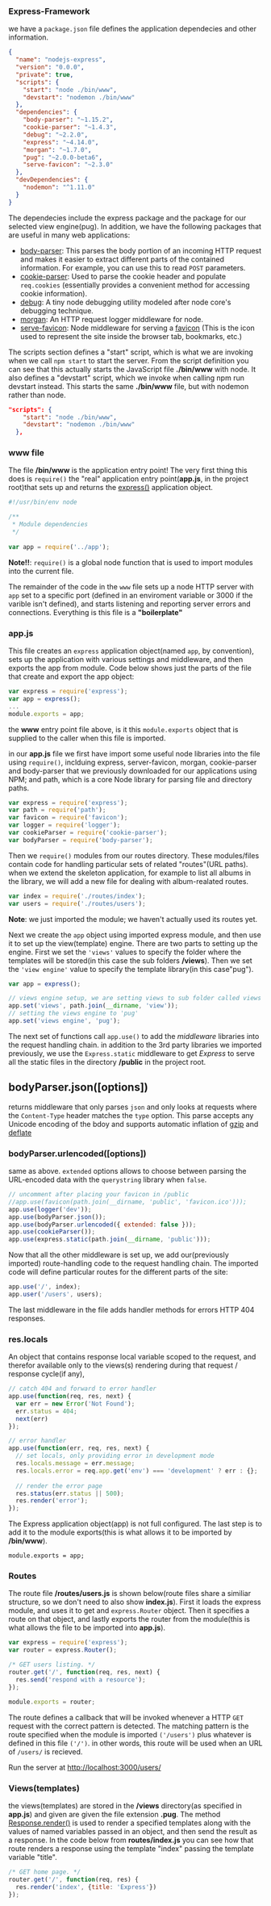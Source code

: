 ### Express-Framework


we have a `package.json` file defines the application dependecies and other information.

```json
{
  "name": "nodejs-express",
  "version": "0.0.0",
  "private": true,
  "scripts": {
    "start": "node ./bin/www",
    "devstart": "nodemon ./bin/www"
  },
  "dependencies": {
    "body-parser": "~1.15.2",
    "cookie-parser": "~1.4.3",
    "debug": "~2.2.0",
    "express": "~4.14.0",
    "morgan": "~1.7.0",
    "pug": "~2.0.0-beta6",
    "serve-favicon": "~2.3.0"
  },
  "devDependencies": {
    "nodemon": "^1.11.0"
  }
}
```
The dependecies include the express package and the package for our selected view engine(pug). In addition, we have the following packages that are useful in many web applications:

  - [body-parser](https://www.npmjs.com/package/body-parser): This parses the body portion of an incoming HTTP request and makes it easier to extract different parts of the contained information.  For example, you can use this to read `POST` parameters.
  - [cookie-parser](https://www.npmjs.com/package/cookie-parser): Used to parse the cookie header and populate `req.cookies` (essentially provides a convenient method for accessing cookie information).
  - [debug](https://www.npmjs.com/package/debug): A tiny node debugging utility modeled after node core's debugging technique.
  - [morgan](https://www.npmjs.com/package/morgan): An HTTP request logger middleware for node.
  - [serve-favicon](https://www.npmjs.com/package/serve-favicon): Node middleware for serving a [favicon](https://en.wikipedia.org/wiki/Favicon) (This is the icon used to represent the site inside the browser tab, bookmarks, etc.)
  
The scripts section defines a "start" script, which is what we are invoking when we call `npm start` to start the server. From the script definition you can see that this actually starts the JavaScript file **./bin/www** with node. It also defines a "devstart" script, which we invoke when calling npm run devstart instead. This starts the same **./bin/www** file, but with nodemon rather than node.

```json
"scripts": {
    "start": "node ./bin/www",
    "devstart": "nodemon ./bin/www"
  },
  ```
### www file

The file **/bin/www** is the application entry point! The very first thing this does is `require()` the "real" application entry point(**app.js**, in the project root)that sets up and returns the [express()](http://expressjs.com/en/api.html) application object.

```javascript
#!/usr/bin/env node

/**
 * Module dependencies
 */
 
var app = require('../app');
```
**Note!!**: `require()` is a global node function that is used to import modules into the current file.

The remainder of the code in the `www` file sets up a node HTTP server with `app` set to a specific port (defined in an enviroment variable or 3000 if the varible isn't defined), and starts listening and reporting server errors and connections.  Everything is this file is a **"boilerplate"**

### app.js

This file creates an `express` application object(named `app`, by convention), sets up the application with various settings and middleware, and then exports the app from module.  Code below shows just the parts of the file that create and export the app object:

```javascript
var express = require('express');
var app = express();
...
module.exports = app;
```
the **www** entry point file above, is it this `module.exports` object that is supplied to the caller when this file is imported.

in our **app.js** file we first have import some useful node libraries into the file using `require()`, inclduing express, server-favicon, morgan, cookie-parser and body-parser that we previously downloaded for our applications using NPM; and path, which is a core Node library for parsing file and directory paths.

```javascript
var express = require('express');
var path = require('path');
var favicon = require('favicon');
var logger = require('logger');
var cookieParser = require('cookie-parser');
var bodyParser = require('body-parser');
```
Then we `require()` modules from our routes directory.  These modules/files contain code for handling particular sets of related "routes"(URL paths).  when we extend the skeleton application, for  example to list all albums in the library, we will add a new file for dealing with album-realated routes.

```javascript
var index = require('./routes/index');
var users = require('./routes/users');
```
**Note**: we just imported the module; we haven't actually used its routes yet.

Next we create the `app` object using imported express module, and then use it to set up the view(template) engine.  There are two parts to setting up the engine.  First we set the `'views'` values to specify the folder where the templates will be stored(in this case the sub folders **/views**). Then we set the `'view engine'` value to specify the template library(in this case"pug").

```javascript
var app = express();

// views engine setup, we are setting views to sub folder called views
app.set('views', path.join(__dirname, 'view'));
// setting the views engine to 'pug'
app.set('views engine', 'pug');
```
The next set of functions call `app.use()` to add the *middleware* libraries into the request handling chain. in addition to the 3rd party libraries we imported previously, we use the `Express.static` middleware to get *Express* to serve all the static files in the directory **/public** in the project root.

## bodyParser.json([options]) 

returns middleware that only parses `json` and only looks at requests where the `Content-Type` header matches the `type` option.  This parse accepts any Unicode encoding of the bdoy and supports automatic inflation of [gzip](https://en.wikipedia.org/wiki/Gzip) and [deflate](https://en.wikipedia.org/wiki/DEFLATE)

### bodyParser.urlencoded([options])

same as above. 
`extended` options allows to choose between parsing the URL-encoded data with the `querystring` library when `false`.

```javascript
// uncomment after placing your favicon in /public
//app.use(favicon(path.join(__dirname, 'public', 'favicon.ico')));
app.use(logger('dev'));
app.use(bodyParser.json());
app.use(bodyParser.urlencoded({ extended: false }));
app.use(cookieParser());
app.use(express.static(path.join(__dirname, 'public')));
```
Now that all the other middleware is set up, we add our(previously imported) route-handling code to the request handling chain. The imported code will define particular routes for the different parts of the site:

```javascript
app.use('/', index);
app.user('/users', users);
```
The last middleware in the file adds handler methods for errors HTTP 404 responses.

### res.locals

An object that contains response local variable scoped to the request, and therefor available only to the views(s) rendering during that request / response cycle(if any),

```Javascript
// catch 404 and forward to error handler
app.use(function(req, res, next) {
  var err = new Error('Not Found');
  err.status = 404;
  next(err)
});

// error handler
app.use(function(err, req, res, next) {
  // set locals, only providing error in development mode
  res.locals.message = err.message;
  res.locals.error = req.app.get('env') === 'development' ? err : {};
  
  // render the error page
  res.status(err.status || 500);
  res.render('error');
});
```
The Express application object(app) is not full configured.  The last step is to add it to the module exports(this is what allows it to be imported by **/bin/www**).

```
module.exports = app;
```

### Routes

The route file **/routes/users.js** is shown below(route files share a similiar structure, so we don't need to also show **index.js**). First it loads the express module, and uses it to get and `express.Router` object.  Then it specifies a route on that object, and lastly exports the router from the module(this is what allows the file to be imported into **app.js**).

```javascript
var express = require('express');
var router = express.Router();

/* GET users listing. */
router.get('/', function(req, res, next) {
  res.send('respond with a resource');
});

module.exports = router;
```

The route defines a callback that will be invoked whenever a HTTP `GET` request with the correct pattern is detected. The matching pattern is the route specified when the module is imported `('/users')` plus whatever is defined in this file `('/')`. in other words, this route will be used when an URL of `/users/` is recieved.

Run the server at [http://localhost:3000/users/](http://127.0.0.1:3000/users)

### Views(templates)

the views(templates) are stored in the **/views** directory(as specified in **app.js**) and given are given the file extension **.pug**. The method [Response.render()](http://expressjs.com/en/4x/api.html#res.render) is used to render a specified templates along with the values of named variables passed in an object, and then send the result as a response. In the code below from **routes/index.js** you can see how that route renders a response using the template "index" passing the template variable "title".

```javascript
/* GET home page. */
router.get('/', function(req, res) {
  res.render('index', {title: 'Express'})
});
```
